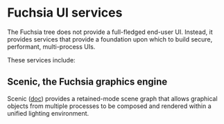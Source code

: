 # Fuchsia UI services

The Fuchsia tree does not provide a full-fledged end-user UI.  Instead, it provides services that provide a foundation upon which to build secure, performant, multi-process UIs.

These services include:

## Scenic, the Fuchsia graphics engine

Scenic ([doc](/concepts/ui/scenic/index.md)) provides a retained-mode scene graph that allows graphical objects from multiple processes to be composed and rendered within a unified lighting environment.

